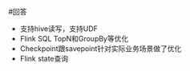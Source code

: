 


#回答
* 支持hive读写，支持UDF
* Flink SQL TopN和GroupBy等优化
* Checkpoint跟savepoint针对实际业务场景做了优化
* Flink state查询